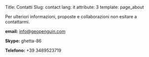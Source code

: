 Title: Contatti
Slug: contact
lang: it
attribute: 3
template: page_about


Per ulteriori informazioni, proposte e collaborazioni non esitare a contattarmi.

**email:** [info@geopenguin.com](mailto:info@geopenguin.com)

**Skype:** ghetta-86

**Telefono:** +39 3489523719
